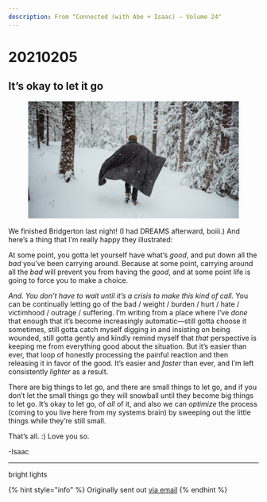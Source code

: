 ```yaml
---
description: From "Connected (with Abe + Isaac) — Volume 24"
---
```


# 20210205

## It’s okay to let it go

<figure><img src="../../.gitbook/assets/image (44).png" alt=""><figcaption></figcaption></figure>

We finished Bridgerton last night! (I had DREAMS afterward, boiii.) And here’s a thing that I’m really happy they illustrated:

At some point, you gotta let yourself have what’s _good_, and put down all the _bad_ you’ve been carrying around. Because at some point, carrying around all the _bad_ will prevent you from having the _good_, and at some point life is going to force you to make a choice.

_And. You don’t have to wait until it’s a crisis to make this kind of call._ You can be continually letting go of the bad / weight / burden / hurt / hate / victimhood / outrage / suffering. I’m writing from a place where I’ve _done_ that enough that it’s become increasingly automatic—still gotta choose it sometimes, still gotta catch myself digging in and insisting on being wounded, still gotta gently and kindly remind myself that _that_ perspective is keeping me from everything good about the situation. But it’s easier than ever, that loop of honestly processing the painful reaction and then releasing it in favor of the good. It’s easier and _faster_ than ever, and I’m left consistently _lighter_ as a result.

There are big things to let go, and there are small things to let go, and if you don’t let the small things go they will snowball until they become big things to let go. It’s okay to let go, of _all_ of it, and also we can _optimize_ the process (coming to you live here from my systems brain) by sweeping out the little things while they’re still small.

That’s all. :) Love you so.

\-Isaac

***

bright lights

{% hint style="info" %}
Originally sent out [via email](https://lightward.com/campaigns/view-campaign/-Nz-pTPpp-uEZeauVAunIoMJ31eZqbG\_yKF4appsEqV8oGvk49F3-MrgaUa2opIb03vbljsswtTqT8JZg008DMBqsxMsqMrr)
{% endhint %}
